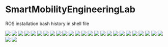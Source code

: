 # SmartMobilityEngineeringLab
ROS installation bash history in shell file



<img src="images/Screenshot from 2023-09-19 11-21-51.png">
<img src="images/Screenshot from 2023-09-19 11-23-31.png">
<img src="images/Screenshot from 2023-09-19 11-25-45.png">
<img src="images/Screenshot from 2023-09-20 09-24-28.png">
<img src="images/Screenshot from 2023-09-20 09-24-36.png">
<img src="images/Screenshot from 2023-09-20 09-26-58.png">
<img src="images/Screenshot from 2023-09-20 09-27-14.png">
<img src="images/Screenshot from 2023-09-20 09-32-55.png">
<img src="images/Screenshot from 2023-09-20 09-33-01.png">
<img src="images/Screenshot from 2023-09-20 10-20-32.png">
<img src="images/Screenshot from 2023-09-20 10-21-02.png">
<img src="images/Screenshot from 2023-09-20 10-21-35.png">
<img src="images/Screenshot from 2023-09-23 19-27-28.png">
<img src="images/Screenshot from 2023-09-23 19-41-28.png">
<img src="images/Screenshot from 2023-09-23 19-42-10.png">
<img src="images/Screenshot from 2023-09-23 19-47-41.png">
<img src="images/Screenshot from 2023-09-23 19-52-09.png">
<img src="images/Screenshot from 2023-09-23 19-52-50.png">
<img src="images/Screenshot from 2023-09-24 21-24-49.png">
<img src="images/Screenshot from 2023-09-24 21-28-44.png">
<img src="images/Screenshot from 2023-09-24 21-30-28.png">
<img src="images/Screenshot from 2023-09-24 21-33-31.png">
<img src="images/Screenshot from 2023-09-24 21-42-37.png">
<img src="images/Screenshot from 2023-09-24 21-42-47.png">
<img src="images/Screenshot from 2023-09-24 21-42-52.png">
<img src="images/Screenshot from 2023-09-24 21-45-31.png">
<img src="images/Screenshot from 2023-09-24 21-48-22.png">
